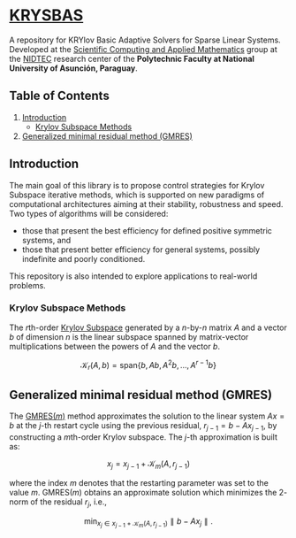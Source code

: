 # [KRYSBAS](https://github.com/nidtec-una/krysbas-dev)
A repository for KRYlov Basic Adaptive Solvers for Sparse Linear Systems. Developed at the [Scientific Computing and Applied Mathematics](https://nidtec.pol.una.py/ccyma/) group at the [NIDTEC](https://nidtec.pol.una.py/) research center of the **Polytechnic Faculty at National University of Asunción, Paraguay**.

## **Table of Contents**
1. [Introduction](#introduction)
    - [Krylov Subspace Methods](#krylov-subspace-methods)
2. [Generalized minimal residual method (GMRES)](#generalized-minimal-residual-method-gmres)

## **Introduction**
The main goal of this library is to propose control strategies for Krylov Subspace iterative methods, which is supported on new paradigms of computational architectures aiming at their stability, robustness and speed. Two types of algorithms will be considered:

* those that present the best efficiency for defined positive symmetric systems, and
* those that present better efficiency for general systems, possibly indefinite and poorly conditioned.

This repository is also intended to explore applications to real-world problems.

### **Krylov Subspace Methods**
The $r$th-order [Krylov Subspace](https://en.wikipedia.org/wiki/Krylov_subspace) generated by a $n$-by-$n$ matrix $A$ and a vector $b$ of dimension $n$ is the linear subspace spanned by matrix-vector multiplications between the powers of $A$ and the vector $b$.

$$ \mathcal{K}_r(A,b) = \text{span}  \lbrace b, Ab, A^2b, \ldots, A^{r-1}b \rbrace $$

## **Generalized minimal residual method (GMRES)**
The [GMRES($m$)](https://en.wikipedia.org/wiki/Generalized_minimal_residual_method) method approximates the solution to the linear system $Ax=b$ at the $j$-th restart cycle using the previous residual, $r_{j-1}=b-Ax_{j-1}$, by constructing a $m$th-order Krylov subspace. The $j$-th approximation is built as:

$$ x_j = x_{j-1} + \mathcal{K}_m (A,r_{j-1}) $$

where the index $m$ denotes that the restarting parameter was set to the value $m$. GMRES($m$) obtains an approximate solution which minimizes the $2$-norm of the residual $r_j$, i.e.,

$$ \min_{x_{j}\in x_{j-1} + \mathcal{K}_m (A,r_{j-1})}   \parallel b-Ax_{j} \parallel. $$
